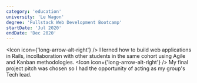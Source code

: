 ```yaml
---
category: 'education'
university: 'Le Wagon'
degree: 'Fullstack Web Development Bootcamp'
startDate: 'Jul 2020'
endDate: 'Dec 2020'
---
```


<Icon icon={'long-arrow-alt-right'} /> I lerned how to build web applications in Rails, incollaboration with other students in the same cohort using Agile and Kanban methodologies.
<Icon icon={'long-arrow-alt-right'} /> My final project pitch was chosen so I had the opportunity of acting as my group's Tech lead.
